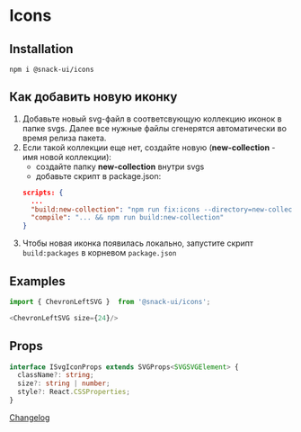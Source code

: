 # Icons

## Installation
`npm i @snack-ui/icons`

## Как добавить новую иконку

1. Добавьте новый svg-файл в соответсвующую коллекцию иконок в папке svgs. Далее все нужные файлы сгенерятся автоматически во время релиза пакета. 
2. Если такой коллекции еще нет, создайте новую (**new-collection** - имя новой коллекции):
    * создайте папку **new-collection** внутри svgs
    * добавьте скрипт в package.json:
   ```json
   scripts: {
     ...
     "build:new-collection": "npm run fix:icons --directory=new-collection && npm run build:icons --directory=new-collection",
     "compile": "... && npm run build:new-collection"
   }
   ```
3. Чтобы новая иконка появилась локально, запустите скрипт `build:packages` в корневом `package.json`

## Examples

```typescript jsx
import { ChevronLeftSVG }  from '@snack-ui/icons';

<ChevronLeftSVG size={24}/>
```

## Props

```typescript jsx
interface ISvgIconProps extends SVGProps<SVGSVGElement> {
  className?: string;
  size?: string | number;
  style?: React.CSSProperties;
}
```



[Changelog](./CHANGELOG.md)


